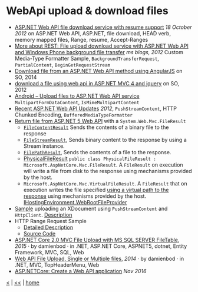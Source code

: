 # WebApi upload & download files

- [ASP.NET Web API file download service with resume support](http://piotrwalat.net/file-download-service-with-resume-support-using-asp-net-web-api/) _18 October 2012_ on ASP.NET Web API, ASP.NET, file download, HEAD verb, memory mapped files, Range, resume, Accept-Ranges
- [More about REST: File upload download service with ASP.NET Web API and Windows Phone background file transfer](https://blogs.msdn.microsoft.com/codefx/2012/02/23/more-about-rest-file-upload-download-service-with-asp-net-web-api-and-windows-phone-background-file-transfer/) _ms blogs, 2012_ Custom Media-Type Formatter Sample, `BackgroundTransferRequest`, `PartialContent`, `BeginGetRequestStream`
- [Download file from an ASP.NET Web API method using AngularJS](https://stackoverflow.com/questions/24080018/download-file-from-an-asp-net-web-api-method-using-angularjs) on SO, 2014
- [download a file using web api in ASP.NET MVC 4 and jquery](https://stackoverflow.com/questions/12975886/how-to-download-a-file-using-web-api-in-asp-net-mvc-4-and-jquery) on SO, 2012
- [Android – Upload files to ASP.NET Web API service](http://hintdesk.com/android-upload-files-to-asp-net-web-api-service/) `MultipartFormDataContent`, `IsMimeMultipartContent`
- [Recent ASP.NET Web API Updates](https://blogs.msdn.microsoft.com/henrikn/2012/04/23/recent-asp-net-web-api-updates-april-24/) _2012_, `PushStreamContent`, HTTP Chunked Encoding, `BufferedMediaTypeFormatter`
- [Return file from ASP.NET 5 Web API](https://stackoverflow.com/questions/34856983/return-file-from-asp-net-5-web-api) with a `System.Web.Mvc.FileResult`
  - [`FileContentResult`](https://msdn.microsoft.com/en-us/library/system.web.mvc.filecontentresult(v=vs.118).aspx) Sends the contents of a binary file to the response
  - [`FileStreamResult`](https://msdn.microsoft.com/en-us/library/system.web.mvc.filestreamresult(v=vs.118).aspx), Sends binary content to the response by using a Stream instance.
  - [`FilePathResult`](https://msdn.microsoft.com/en-us/library/system.web.mvc.filepathresult(v=vs.118).aspx), Sends the contents of a file to the response.
  - [PhysicalFileResult](https://docs.microsoft.com/en-us/dotnet/api/microsoft.aspnetcore.mvc.physicalfileresult?view=aspnetcore-2.0) `public class PhysicalFileResult : Microsoft.AspNetCore.Mvc.FileResult`. A `FileResult` on execution will write a file from disk to the response using mechanisms provided by the host.
  - `Microsoft.AspNetCore.Mvc.VirtualFileResult`. A `FileResult` that on execution writes the file specified [using a virtual path to the response](https://docs.microsoft.com/en-us/dotnet/api/microsoft.aspnetcore.mvc.virtualfileresult?view=aspnetcore-2.0) using mechanisms provided by the host. [IHostingEnvironment.WebRootFileProvider](https://stackoverflow.com/a/35663207/2239678)
- [Sample](http://aspnet.codeplex.com/sourcecontrol/latest#Samples/WebApi/UploadXDocumentSample/ReadMe.txt) uploading an XDocument using `PushStreamContent` and `HttpClient`. [Description](https://blogs.msdn.microsoft.com/henrikn/2012/02/16/push-and-pull-streams-using-httpclient/)
- HTTP Range Request Sample
  - [Detailed Description](https://blogs.msdn.microsoft.com/webdev/2012/11/23/asp-net-web-api-and-http-byte-range-support/)
  - [Source Code](http://aspnet.codeplex.com/sourcecontrol/latest#Samples/WebApi/HttpRangeRequestSample/ReadMe.txt) 
- [ASP.NET Core 2.0 MVC File Upload with MS SQL SERVER FileTable](https://damienbod.com/2015/12/05/asp-net-5-mvc-6-file-upload-with-ms-sql-server-filetable/), _2015_ · by damienbod · in .NET, ASP.NET Core, ASPNET5, dotnet, Entity Framework, MVC, SQL, Web
- [Web API File Upload, Single or Multiple files](https://damienbod.com/2014/03/28/web-api-file-upload-single-or-multiple-files/), _2014_ · by damienbod · in .NET, MVC, TopHeaderMenu, Web
- [ASP.NETCore: Create a Web API application](https://social.technet.microsoft.com/wiki/contents/articles/36340.asp-netcore-create-a-web-api-application.aspx) _Nov 2016_

[<](webapi.md) | [<<](../rest.md) | [home](../../README.md)